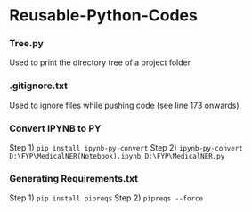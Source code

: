 # Reusable-Python-Codes

### Tree.py
Used to print the directory tree of a project folder.

### .gitignore.txt
Used to ignore files while pushing code (see line 173 onwards).

### Convert IPYNB to PY
Step 1) `pip install ipynb-py-convert`
Step 2) `ipynb-py-convert D:\FYP\MedicalNER(Notebook).ipynb D:\FYP\MedicalNER.py`

### Generating Requirements.txt
Step 1) `pip install pipreqs`
Step 2) `pipreqs --force`
